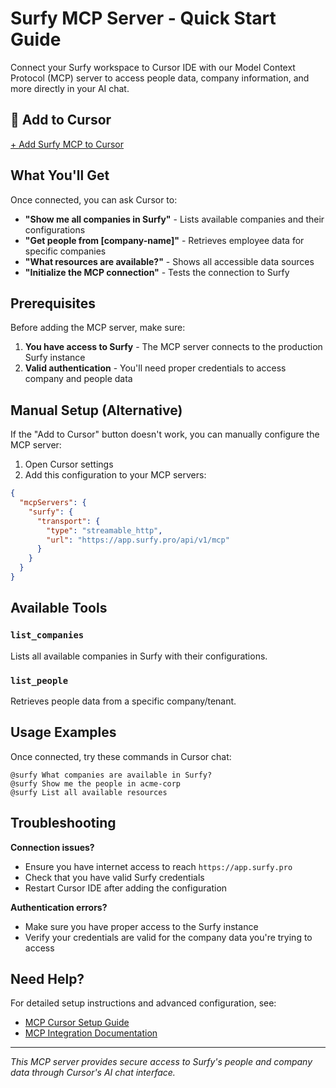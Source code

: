 # Surfy MCP Server - Quick Start Guide

Connect your Surfy workspace to Cursor IDE with our Model Context Protocol (MCP) server to access people data, company information, and more directly in your AI chat.

## 🚀 Add to Cursor

<div >
  <a href="cursor://anysphere.cursor-deeplink/mcp/install?name=surfy&config=eyJ1cmwiOiJodHRwczovL2FwcC5zdXJmeS5wcm8vYXBpL3YxL21jcCJ9" >
    + Add Surfy MCP to Cursor
  </a>
</div>

## What You'll Get

Once connected, you can ask Cursor to:

- **"Show me all companies in Surfy"** - Lists available companies and their configurations
- **"Get people from [company-name]"** - Retrieves employee data for specific companies  
- **"What resources are available?"** - Shows all accessible data sources
- **"Initialize the MCP connection"** - Tests the connection to Surfy

## Prerequisites

Before adding the MCP server, make sure:

1. **You have access to Surfy** - The MCP server connects to the production Surfy instance
2. **Valid authentication** - You'll need proper credentials to access company and people data

## Manual Setup (Alternative)

If the "Add to Cursor" button doesn't work, you can manually configure the MCP server:

1. Open Cursor settings
2. Add this configuration to your MCP servers:

```json
{
  "mcpServers": {
    "surfy": {
      "transport": {
        "type": "streamable_http",
        "url": "https://app.surfy.pro/api/v1/mcp"
      }
    }
  }
}
```

## Available Tools

### `list_companies`
Lists all available companies in Surfy with their configurations.

### `list_people` 
Retrieves people data from a specific company/tenant.

## Usage Examples

Once connected, try these commands in Cursor chat:

```
@surfy What companies are available in Surfy?
@surfy Show me the people in acme-corp
@surfy List all available resources
```

## Troubleshooting

**Connection issues?**
- Ensure you have internet access to reach `https://app.surfy.pro`
- Check that you have valid Surfy credentials
- Restart Cursor IDE after adding the configuration

**Authentication errors?**
- Make sure you have proper access to the Surfy instance
- Verify your credentials are valid for the company data you're trying to access

## Need Help?

For detailed setup instructions and advanced configuration, see:
- [MCP Cursor Setup Guide](./mcp-cursor-setup.md)
- [MCP Integration Documentation](./mcp-cursor-integration.md)

---

*This MCP server provides secure access to Surfy's people and company data through Cursor's AI chat interface.*

